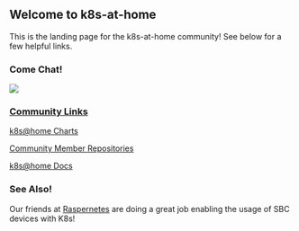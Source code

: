## Welcome to k8s-at-home

This is the landing page for the k8s-at-home community! See below for a few helpful links.

### Come Chat!

<a href="https://discord.gg/Yv2gzFy"><img src="https://discordapp.com/api/guilds/673534664354430999/widget.png?style=banner2">

### Community Links 

[k8s@home Charts](https://github.com/k8s-at-home/charts)

[Community Member Repositories](https://github.com/k8s-at-home/awesome-home-kubernetes)

[k8s@home Docs](https://docs.k8s-at-home.com)

### See Also!

Our friends at [Raspernetes](https://raspbernetes.github.io/) are doing a great job enabling the usage of SBC devices with K8s!

